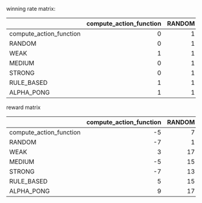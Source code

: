 winning rate matrix:

|                         |   compute_action_function |   RANDOM |   WEAK |   MEDIUM |   STRONG |   RULE_BASED |   ALPHA_PONG |
|:------------------------|--------------------------:|---------:|-------:|---------:|---------:|-------------:|-------------:|
| compute_action_function |                         0 |        1 |      0 |        1 |        1 |            0 |            0 |
| RANDOM                  |                         0 |        1 |      0 |        0 |        0 |            0 |            0 |
| WEAK                    |                         1 |        1 |      1 |        0 |        0 |            1 |            0 |
| MEDIUM                  |                         0 |        1 |      1 |        0 |        0 |            1 |            0 |
| STRONG                  |                         0 |        1 |      1 |        1 |        0 |            1 |            0 |
| RULE_BASED              |                         1 |        1 |      0 |        0 |        0 |            1 |            0 |
| ALPHA_PONG              |                         1 |        1 |      1 |        1 |        1 |            1 |            1 |




reward matrix

|                         |   compute_action_function |   RANDOM |   WEAK |   MEDIUM |   STRONG |   RULE_BASED |   ALPHA_PONG |
|:------------------------|--------------------------:|---------:|-------:|---------:|---------:|-------------:|-------------:|
| compute_action_function |                        -5 |        7 |     -3 |        5 |        7 |           -5 |           -9 |
| RANDOM                  |                        -7 |        1 |    -17 |      -15 |      -13 |          -15 |          -17 |
| WEAK                    |                         3 |       17 |      1 |       -7 |       -3 |           19 |           -5 |
| MEDIUM                  |                        -5 |       15 |      7 |       -3 |       -5 |           11 |           -7 |
| STRONG                  |                        -7 |       13 |      3 |        5 |       -5 |            5 |           -7 |
| RULE_BASED              |                         5 |       15 |    -19 |      -11 |       -5 |            9 |          -17 |
| ALPHA_PONG              |                         9 |       17 |      5 |        7 |        7 |           17 |            3 |